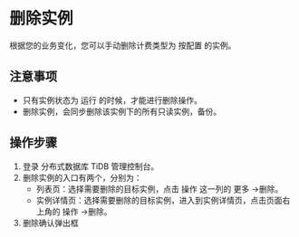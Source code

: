 # 删除实例
根据您的业务变化，您可以手动删除计费类型为 按配置 的实例。

## 注意事项
- 只有实例状态为 运行 的时候，才能进行删除操作。
- 删除实例，会同步删除该实例下的所有只读实例，备份。

## 操作步骤
1. 登录 分布式数据库 TiDB 管理控制台。
2. 删除实例的入口有两个，分别为：
	- 列表页：选择需要删除的目标实例，点击 操作 这一列的 更多 ->删除。
	- 实例详情页：选择需要删除的目标实例，进入到实例详情页，点击页面右上角的 操作 ->删除。
3. 删除确认弹出框


